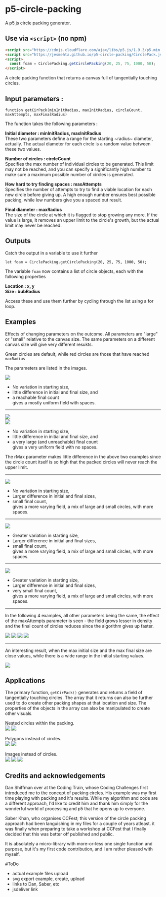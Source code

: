 # p5-circle-packing

A p5.js circle packing generator.

## Use via `<script>` (no npm)
```html
<script src="https://cdnjs.cloudflare.com/ajax/libs/p5.js/1.9.3/p5.min.js"></script>
<script src="https://jesmehta.github.io/p5-circle-packing/CirclePack.js"></script>
<script>
  const foam = CirclePacking.getCirclePacking(20, 25, 75, 1000, 50);
</script>
````

A circle packing function that returns a canvas full of tangentially touching circles.  

## Input parameters :    

````
function getCirPack(minInitRadius, maxInitRadius, circleCount, maxAttempts, maxFinalRadius)
````

The function takes the following parameters :  

**Initial diameter : minInitRadius, maxInitRadius**  
These two parameters define a range for the starting ~radius~ diameter, actually. The actual diameter for each circle is a random value between these two values.

**Number of circles : circleCount**  
Specifies the max number of individual circles to be generated. This limit may not be reached, and you can specify a significantly high number to make sure a maximum possible number of circles is generated.

**How hard to try finding spaces : maxAttempts**  
Specifies the number of attempts to try to find a viable location for each new circle before giving up. A high enough number ensures best possible packing, while low numbers give you a spaced out result.

**Final diameter : maxRadius**  
The size of the circle at which it is flagged to stop growing any more. If the value is large, it removes an upper limit to the circle's growth, but the actual limit may never be reached.

## Outputs
Catch the output in a variable to use it further  
````
let foam = CirclePacking.getCirclePacking(20, 25, 75, 1000, 50);
````

The variable `foam` now contains a list of circle objects, each with the following properties  

**Location : x, y**  
**Size : bubRadius**  

Access these and use them further by cycling through the list using a for loop.

## Examples
Effects of changing parameters on the outcome. All parameters are "large" or "small" relative to the canvas size. The same parameters on a different canvas size will give very different resukts.

Green circles are default, while red circles are those that have reached `maxRadius`  

The parameters are listed in the images.

![](./examples/CirPack_Tests_03.jpg)
- No variation in starting size,  
- little difference in initial and final size, and 
- a reachable final count  
gives a mostly uniform field with spaces.

---
  
  
![](./examples/CirPack_Tests_04.jpg)  
![](./examples/CirPack_Tests_14.jpg)  
- No variation in starting size,  
- little difference in initial and final size, and 
- a very large (and unreachable) final count  
gives a very uniform field with no spaces.  

The rMax parameter makes little difference in the above two examples since the circle count itself is so high that the packed circles will never reach the upper limit.

---


![](./examples/CirPack_Tests_05.jpg)
- No variation in starting size,  
- Larger difference in initial and final sizes,  
- small final count,  
gives a more varying field, a mix of large and small circles, with more spaces.  

---

![](./examples/CirPack_Tests_06.jpg)
- Greater variation in starting size,  
- Larger difference in initial and final sizes,  
- small final count,  
gives a more varying field, a mix of large and small circles, with more spaces.  

---

![](./examples/CirPack_Tests_07.jpg)
- Greater variation in starting size,  
- Larger difference in initial and final sizes,  
- very small final count,  
gives a more varying field, a mix of large and small circles, with more spaces.  

---

In the following 4 examples, all other parameters being the same, the effect of the maxAttempts parameter is seen - the field grows lesser in density and the final count of circles reduces since the algorithm gives up faster.  

![](./examples/CirPack_Tests_08.jpg)
![](./examples/CirPack_Tests_09.jpg)
![](./examples/CirPack_Tests_10.jpg)
![](./examples/CirPack_Tests_11.jpg)

---

An interesting result, when the max initial size and the max final size are close values, while there is a wide range in the initial starting values.  

![](./examples/CirPack_Tests_13.jpg)

## Applications

The primary function, `getCirPack()` generates and returns a field of tangentially touching circles.
The array that it returns can also be further used to do create other packing shapes at that location and size.
The properties of the objects in the array can also be manipulated to create other visuals.

Nested circles within the packing.  
![](./examples/CirPack_egs_06.jpg)
![](./examples/CirPack_egs_07.jpg)

Polygons instead of circles.  
![](./examples/CirPack_egs_04.jpg)
![](./examples/CirPack_egs_05.jpg)

Images instead of circles.  
![](./examples/CirPack_egs_01.jpg)
![](./examples/CirPack_egs_02.jpg)
![](./examples/CirPack_egs_03.jpg)

## Credits and acknowledgements

Dan Shiffman over at the Coding Train, whose Coding Challenges first introduced me to the concept of packing circles. His example was my first time playing with packing and it's results. While my algorithm and code are a different approach, I'd like to credit him and thank him simply for the wonderful world of processing and p5 that he opens up to everyone.

Saber Khan, who organises CCFest; this version of the circle packing approach had been languishing in my files for a couple of years atleast. it was finally when preparing to take a workshop at CCFest that I finally decided that this was better off published and public.

It is absolutely a micro-library with more-or-less one single function and purpose, but it's my first code contribution, and I am rather pleased with myself.


#ToDo

- actual example files upload
- svg export example, create, upload
- links to Dan, Saber, etc
- jsdeliver link